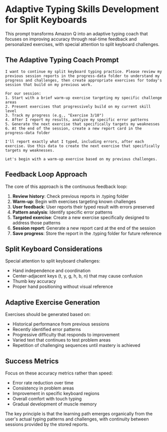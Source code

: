 # Adaptive Typing Skills Development for Split Keyboards

This prompt transforms Amazon Q into an adaptive typing coach that focuses on improving accuracy through real-time feedback and personalized exercises, with special attention to split keyboard challenges.

## The Adaptive Typing Coach Prompt

```
I want to continue my split keyboard typing practice. Please review my previous session reports in the progress-data folder to understand my progress and challenges, then create appropriate exercises for today's session that build on my previous work.

For our session:
1. Start with a brief warm-up exercise targeting my specific challenge areas
2. Present exercises that progressively build on my current skill level
3. Track my progress (e.g., "Exercise 3/10")
4. After I report my results, analyze my specific error patterns
5. Generate the next exercise that specifically targets my weaknesses
6. At the end of the session, create a new report card in the progress-data folder

I'll report exactly what I typed, including errors, after each exercise. Use this data to create the next exercise that specifically targets my weaknesses.

Let's begin with a warm-up exercise based on my previous challenges.
```

## Feedback Loop Approach

The core of this approach is the continuous feedback loop:

1. **Review history**: Check previous reports in .typing folder
2. **Warm-up**: Begin with exercises targeting known challenges
3. **User feedback**: User reports their typed result with errors preserved
4. **Pattern analysis**: Identify specific error patterns
5. **Targeted exercise**: Create a new exercise specifically designed to address those patterns
6. **Session report**: Generate a new report card at the end of the session
7. **Save progress**: Store the report in the .typing folder for future reference

## Split Keyboard Considerations

Special attention to split keyboard challenges:

- Hand independence and coordination
- Center-adjacent keys (t, y, g, h, b, n) that may cause confusion
- Thumb key accuracy
- Proper hand positioning without visual reference

## Adaptive Exercise Generation

Exercises should be generated based on:

- Historical performance from previous sessions
- Recently identified error patterns
- Progressive difficulty that responds to improvement
- Varied text that continues to test problem areas
- Repetition of challenging sequences until mastery is achieved

## Success Metrics

Focus on these accuracy metrics rather than speed:

- Error rate reduction over time
- Consistency in problem areas
- Improvement in specific keyboard regions
- Overall comfort with touch typing
- Gradual development of muscle memory

The key principle is that the learning path emerges organically from the user's actual typing patterns and challenges, with continuity between sessions provided by the stored reports.
